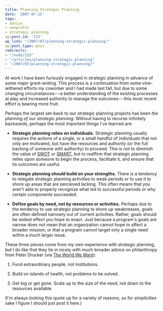 ```yaml
---
title: Planning Strategic Planning
date: '2007-07-15'
tags:
- advice
- nonprofit
- strategic planning
wp:post_id: '133'
wp_link: "/2007/07/planning-strategic-planning/"
wp:post_type: post
redirects:
- "/node/133"
- "/articles/planning-strategic-planning"
- "/2007/07/planning-strategic-planning/"
---
```


At work I have been furiously engaged in strategic planning in advance of some major grant-writing. This process is a continuation from some vine-withered efforts my coworker and I had made last fall, but due to some changing circumstances---a better understanding of the existing processes at play and increased authority to manage the outcomes---this most recent effort is bearing more fruit.

Perhaps the largest set-back to our strategic planning projects has been _the planning of our strategic planning_. Without having to recurse infinitely backwards, perhaps the most important things I've learned are:

- **Strategic planning relies on individuals.** Strategic planning usually requires the actions of a single, or a small handful of individuals that not only are motivated, but have the resources and authority (or the full backing of someone with authority) to proceed. This is not to diminish the value of [SWOT](http://en.wikipedia.org/wiki/Swot_analysis) or [SMART](http://en.wikipedia.org/wiki/SMART_(project_management)), but to reaffirm that strategic planning relies upon someone to begin the process, facilitate it, and ensure that its outcomes are useful.

- **Strategic planning should build on your strengths.** There is a tendency to relegate strategic planning activities to weak periods or to use it to shore up areas that are perceived lacking. This often means that you aren't able to properly recognize what led to successful periods or why certain components succeeded.

- **Define goals by need, not by resources or activities.** Perhaps due to the tendency to use strategic planning to shore up weaknesses, goals are often defined narrowly out of current activities. Rather, goals should be widest effect you hope to enact. Just because a program's goals are narrow does not mean that an organization cannot hope to affect a broader mission; or that a program cannot target only a single need within a much larger issue.

These three pieces come from my own experience with strategic planning, but I do like that they tie in nicely with much broader advice on philanthropy from Peter Drucker (via [The World We Want](http://giving.typepad.com/theworldwewant/2006/05/update_on_the_w.html)):

1. Fund extraordinary people, not institutions.

2. Build on islands of health, not problems to be solved.

3. Get big or get gone. Scale up to the size of the need, not down to the resources available.

(I'm always looking this quote up for a variety of reasons, so for simplicities sake I figure I should just post it here.)
